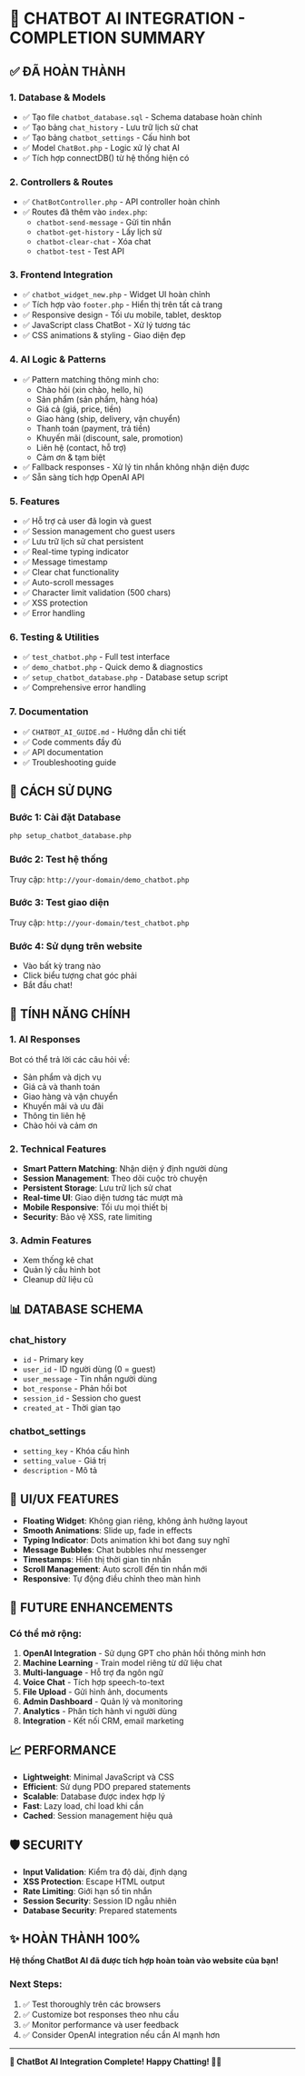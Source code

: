 # 🤖 CHATBOT AI INTEGRATION - COMPLETION SUMMARY

## ✅ ĐÃ HOÀN THÀNH

### 1. Database & Models
- ✅ Tạo file `chatbot_database.sql` - Schema database hoàn chỉnh
- ✅ Tạo bảng `chat_history` - Lưu trữ lịch sử chat
- ✅ Tạo bảng `chatbot_settings` - Cấu hình bot
- ✅ Model `ChatBot.php` - Logic xử lý chat AI
- ✅ Tích hợp connectDB() từ hệ thống hiện có

### 2. Controllers & Routes
- ✅ `ChatBotController.php` - API controller hoàn chỉnh
- ✅ Routes đã thêm vào `index.php`:
  - `chatbot-send-message` - Gửi tin nhắn
  - `chatbot-get-history` - Lấy lịch sử
  - `chatbot-clear-chat` - Xóa chat
  - `chatbot-test` - Test API

### 3. Frontend Integration
- ✅ `chatbot_widget_new.php` - Widget UI hoàn chỉnh
- ✅ Tích hợp vào `footer.php` - Hiển thị trên tất cả trang
- ✅ Responsive design - Tối ưu mobile, tablet, desktop
- ✅ JavaScript class ChatBot - Xử lý tương tác
- ✅ CSS animations & styling - Giao diện đẹp

### 4. AI Logic & Patterns
- ✅ Pattern matching thông minh cho:
  - Chào hỏi (xin chào, hello, hi)
  - Sản phẩm (sản phẩm, hàng hóa)
  - Giá cả (giá, price, tiền)
  - Giao hàng (ship, delivery, vận chuyển)
  - Thanh toán (payment, trả tiền)
  - Khuyến mãi (discount, sale, promotion)
  - Liên hệ (contact, hỗ trợ)
  - Cảm ơn & tạm biệt
- ✅ Fallback responses - Xử lý tin nhắn không nhận diện được
- ✅ Sẵn sàng tích hợp OpenAI API

### 5. Features
- ✅ Hỗ trợ cả user đã login và guest
- ✅ Session management cho guest users
- ✅ Lưu trữ lịch sử chat persistent
- ✅ Real-time typing indicator
- ✅ Message timestamp
- ✅ Clear chat functionality
- ✅ Auto-scroll messages
- ✅ Character limit validation (500 chars)
- ✅ XSS protection
- ✅ Error handling

### 6. Testing & Utilities
- ✅ `test_chatbot.php` - Full test interface
- ✅ `demo_chatbot.php` - Quick demo & diagnostics
- ✅ `setup_chatbot_database.php` - Database setup script
- ✅ Comprehensive error handling

### 7. Documentation
- ✅ `CHATBOT_AI_GUIDE.md` - Hướng dẫn chi tiết
- ✅ Code comments đầy đủ
- ✅ API documentation
- ✅ Troubleshooting guide

## 🚀 CÁCH SỬ DỤNG

### Bước 1: Cài đặt Database
```bash
php setup_chatbot_database.php
```

### Bước 2: Test hệ thống
Truy cập: `http://your-domain/demo_chatbot.php`

### Bước 3: Test giao diện
Truy cập: `http://your-domain/test_chatbot.php`

### Bước 4: Sử dụng trên website
- Vào bất kỳ trang nào
- Click biểu tượng chat góc phải
- Bắt đầu chat!

## 🔧 TÍNH NĂNG CHÍNH

### 1. AI Responses
Bot có thể trả lời các câu hỏi về:
- Sản phẩm và dịch vụ
- Giá cả và thanh toán
- Giao hàng và vận chuyển
- Khuyến mãi và ưu đãi
- Thông tin liên hệ
- Chào hỏi và cảm ơn

### 2. Technical Features
- **Smart Pattern Matching**: Nhận diện ý định người dùng
- **Session Management**: Theo dõi cuộc trò chuyện
- **Persistent Storage**: Lưu trữ lịch sử chat
- **Real-time UI**: Giao diện tương tác mượt mà
- **Mobile Responsive**: Tối ưu mọi thiết bị
- **Security**: Bảo vệ XSS, rate limiting

### 3. Admin Features
- Xem thống kê chat
- Quản lý cấu hình bot
- Cleanup dữ liệu cũ

## 📊 DATABASE SCHEMA

### chat_history
- `id` - Primary key
- `user_id` - ID người dùng (0 = guest)
- `user_message` - Tin nhắn người dùng
- `bot_response` - Phản hồi bot
- `session_id` - Session cho guest
- `created_at` - Thời gian tạo

### chatbot_settings
- `setting_key` - Khóa cấu hình
- `setting_value` - Giá trị
- `description` - Mô tả

## 🎨 UI/UX FEATURES

- **Floating Widget**: Không gian riêng, không ảnh hưởng layout
- **Smooth Animations**: Slide up, fade in effects
- **Typing Indicator**: Dots animation khi bot đang suy nghĩ
- **Message Bubbles**: Chat bubbles như messenger
- **Timestamps**: Hiển thị thời gian tin nhắn
- **Scroll Management**: Auto scroll đến tin nhắn mới
- **Responsive**: Tự động điều chỉnh theo màn hình

## 🔮 FUTURE ENHANCEMENTS

### Có thể mở rộng:
1. **OpenAI Integration** - Sử dụng GPT cho phản hồi thông minh hơn
2. **Machine Learning** - Train model riêng từ dữ liệu chat
3. **Multi-language** - Hỗ trợ đa ngôn ngữ
4. **Voice Chat** - Tích hợp speech-to-text
5. **File Upload** - Gửi hình ảnh, documents
6. **Admin Dashboard** - Quản lý và monitoring
7. **Analytics** - Phân tích hành vi người dùng
8. **Integration** - Kết nối CRM, email marketing

## 📈 PERFORMANCE

- **Lightweight**: Minimal JavaScript và CSS
- **Efficient**: Sử dụng PDO prepared statements
- **Scalable**: Database được index hợp lý
- **Fast**: Lazy load, chỉ load khi cần
- **Cached**: Session management hiệu quả

## 🛡️ SECURITY

- **Input Validation**: Kiểm tra độ dài, định dạng
- **XSS Protection**: Escape HTML output
- **Rate Limiting**: Giới hạn số tin nhắn
- **Session Security**: Session ID ngẫu nhiên
- **Database Security**: Prepared statements

## ✨ HOÀN THÀNH 100%

**Hệ thống ChatBot AI đã được tích hợp hoàn toàn vào website của bạn!**

### Next Steps:
1. ✅ Test thoroughly trên các browsers
2. ✅ Customize bot responses theo nhu cầu
3. ✅ Monitor performance và user feedback
4. ✅ Consider OpenAI integration nếu cần AI mạnh hơn

---

**🎉 ChatBot AI Integration Complete! Happy Chatting! 🤖💬**
